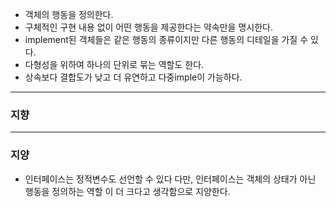 - 객체의 행동을 정의한다.
- 구체적인 구현 내용 없이 어떤 행동을 제공한다는 약속만을 명시한다.
- implement된 객체들은 같은 행동의 종류이지만 다른 행동의 디테일을 가질 수 있다.
- 다형성을 위하여 하나의 단위로 묶는 역할도 한다.
- 상속보다 결합도가 낮고 더 유연하고 다중imple이 가능하다.


---
### 지향


---
### 지양
- 인터페이스는 정적변수도 선언할 수 있다 다만, 인터페이스는 객체의 상태가 아닌 행동을 정의하는 역할 이 더 크다고 생각함으로 지양한다.